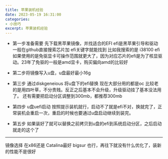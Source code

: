 ```yaml
---
title: 苹果装机经验
date: 2023-05-19 16:31:00
categories:
- 小技巧
excerpt: 苹果装机经验
---
```



- 第一步准备需要 先下载黑苹果镜像，并找适合的EFI
efi是黑苹果引导和驱动 一般在github直接搜索芯片加 efi关键字就能找到
比如我搜索的是 i38100 efi
如果使用的是免驱显卡可操作范围就更大了，因为对应芯片的efi是为了核显驱动。23年了免驱的一般是amd显卡，购买偏向amd的比较好

- 第二步将镜像写入u盘，u盘最好最小16g

- 第三步 通过diskgeneious 将u盘下的efi替换
现在大部分用的都是oc 比较老的是用四叶草，不分贵贱。反正之后基本不会升级，升级驱动挂了基本没法用了。 还有需要把启动分区调整到300mb，都推荐300mb

- 第四步 u盘uefi启动
按照提示装机就行，启动不了就是efi不对，换就完了，正常装机会重启一次，重启的时候也要通过u盘启动继续到装完。

- 第五步
如果装好了就可以替换之前拷贝到u盘的efi到系统启动分区，之后启动就走的这个了


---------
镜像选择 在x86还是 Catalina最好  bigsur 也行，再往下就没有什么优化了，装新的性能不是很好